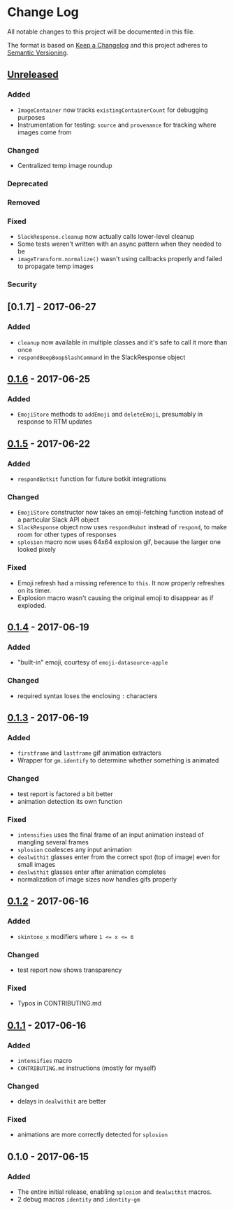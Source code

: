 # Change Log
All notable changes to this project will be documented in this file.

The format is based on [Keep a Changelog](http://keepachangelog.com/)
and this project adheres to [Semantic Versioning](http://semver.org/).

## [Unreleased]
### Added
- `ImageContainer` now tracks `existingContainerCount` for debugging purposes
- Instrumentation for testing: `source` and `provenance` for tracking where images come from

### Changed
- Centralized temp image roundup

### Deprecated

### Removed

### Fixed
- `SlackResponse.cleanup` now actually calls lower-level cleanup
- Some tests weren't written with an async pattern when they needed to be
- `imageTransform.normalize()` wasn't using callbacks properly and failed to propagate temp images

### Security


## [0.1.7] - 2017-06-27
### Added
- `cleanup` now available in multiple classes and it's safe to call it more than once
- `respondBeepBoopSlashCommand` in the SlackResponse object

## [0.1.6] - 2017-06-25
### Added
- `EmojiStore` methods to `addEmoji` and `deleteEmoji`, presumably in response to RTM updates

## [0.1.5] - 2017-06-22
### Added
- `respondBotkit` function for future botkit integrations

### Changed
- `EmojiStore` constructor now takes an emoji-fetching function instead of a particular Slack API object
- `SlackResponse` object now uses `respondHubot` instead of `respond`, to make room for other types of responses
- `splosion` macro now uses 64x64 explosion gif, because the larger one looked pixely

### Fixed
- Emoji refresh had a missing reference to `this`.  It now properly refreshes on its timer.
- Explosion macro wasn't causing the original emoji to disappear as if exploded.


## [0.1.4] - 2017-06-19
### Added
- "built-in" emoji, courtesy of `emoji-datasource-apple`

### Changed
- required syntax loses the enclosing `:` characters


## [0.1.3] - 2017-06-19
### Added
- `firstframe` and `lastframe` gif animation extractors
- Wrapper for `gm.identify` to determine whether something is animated

### Changed
- test report is factored a bit better
- animation detection its own function

### Fixed
- `intensifies` uses the final frame of an input animation instead of mangling several frames
- `splosion` coalesces any input animation
- `dealwithit` glasses enter from the correct spot (top of image) even for small images
- `dealwithit` glasses enter after animation completes
- normalization of image sizes now handles gifs properly


## [0.1.2] - 2017-06-16
### Added
- `skintone_x` modifiers where `1 <= x <= 6`

### Changed
- test report now shows transparency

### Fixed
- Typos in CONTRIBUTING.md


## [0.1.1] - 2017-06-16
### Added
- `intensifies` macro
- `CONTRIBUTING.md` instructions (mostly for myself)

### Changed
- delays in `dealwithit` are better

### Fixed
- animations are more correctly detected for `splosion`

## 0.1.0 - 2017-06-15
### Added
- The entire initial release, enabling `splosion` and `dealwithit` macros.
- 2 debug macros `identity` and `identity-gm`

[Unreleased]: https://github.com/ifreecarve/macramoji/compare/v0.1.7...HEAD
[0.1.6]: https://github.com/ifreecarve/macramoji/compare/v0.1.6...v0.1.7
[0.1.5]: https://github.com/ifreecarve/macramoji/compare/v0.1.5...v0.1.6
[0.1.5]: https://github.com/ifreecarve/macramoji/compare/v0.1.4...v0.1.5
[0.1.4]: https://github.com/ifreecarve/macramoji/compare/v0.1.3...v0.1.4
[0.1.3]: https://github.com/ifreecarve/macramoji/compare/v0.1.2...v0.1.3
[0.1.2]: https://github.com/ifreecarve/macramoji/compare/v0.1.1...v0.1.2
[0.1.1]: https://github.com/ifreecarve/macramoji/compare/v0.1.0...v0.1.1
